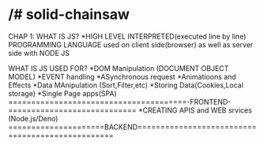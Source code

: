 /# solid-chainsaw
=======================================================================================
CHAP 1: 
WHAT IS JS?
*HIGH LEVEL INTERPRETED(executed line by line) PROGRAMMING LANGUAGE used on client side(browser) as well as server side with NODE JS

WHAT IS JS USED FOR?
*DOM Manipulation (DOCUMENT OBJECT MODEL)
*EVENT handling 
*ASynchronous request
*Animatioons and Effects
*Data MAnipulation (Sort,Filter,etc)
*Storing Data(Cookies,Local storage)
*Single Page apps(SPA)
=======================================-FRONTEND-============================
*CREATING APIS and WEB srvices (Node.js/Deno)
=====================BACKEND=================================================

